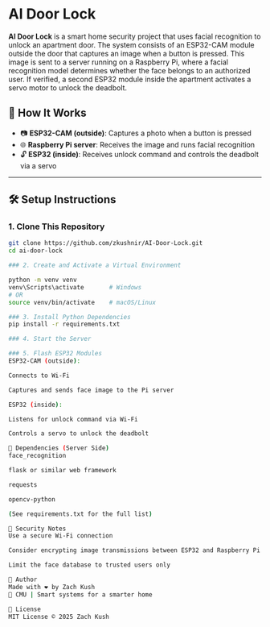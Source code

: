 # AI Door Lock

**AI Door Lock** is a smart home security project that uses facial recognition to unlock an apartment door. The system consists of an ESP32-CAM module outside the door that captures an image when a button is pressed. This image is sent to a server running on a Raspberry Pi, where a facial recognition model determines whether the face belongs to an authorized user. If verified, a second ESP32 module inside the apartment activates a servo motor to unlock the deadbolt.

## 🚪 How It Works

- 📷 **ESP32-CAM (outside)**: Captures a photo when a button is pressed
- 🌐 **Raspberry Pi server**: Receives the image and runs facial recognition
- 🔓 **ESP32 (inside)**: Receives unlock command and controls the deadbolt via a servo

---

## 🛠️ Setup Instructions

### 1. Clone This Repository

```bash
git clone https://github.com/zkushnir/AI-Door-Lock.git
cd ai-door-lock

### 2. Create and Activate a Virtual Environment

python -m venv venv
venv\Scripts\activate       # Windows
# OR
source venv/bin/activate    # macOS/Linux

### 3. Install Python Dependencies
pip install -r requirements.txt

### 4. Start the Server

### 5. Flash ESP32 Modules
ESP32-CAM (outside):

Connects to Wi-Fi

Captures and sends face image to the Pi server

ESP32 (inside):

Listens for unlock command via Wi-Fi

Controls a servo to unlock the deadbolt

📸 Dependencies (Server Side)
face_recognition

flask or similar web framework

requests

opencv-python

(See requirements.txt for the full list)

🔐 Security Notes
Use a secure Wi-Fi connection

Consider encrypting image transmissions between ESP32 and Raspberry Pi

Limit the face database to trusted users only

🧠 Author
Made with ❤️ by Zach Kush
📍 CMU | Smart systems for a smarter home

📄 License
MIT License © 2025 Zach Kush